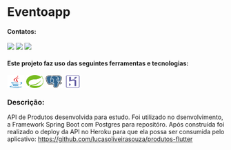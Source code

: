 # Eventoapp

#### Contatos:

<div>
<a href="https://instagram.com/lucas.olisouza" target="_blank"><img src="https://img.shields.io/badge/-Instagram-%23E4405F?style=for-the-badge&logo=instagram&logoColor=white" target="_blank"></a>
<a href = "mailto:lycasoliveira@gmail.com"><img src="https://img.shields.io/badge/Gmail-D14836?style=for-the-badge&logo=gmail&logoColor=white" target="_blank"></a>
<a href="https://www.linkedin.com/in/lucas-oliveira-de-souza-0318a5174" target="_blank"><img src="https://img.shields.io/badge/-LinkedIn-%230077B5?style=for-the-badge&logo=linkedin&logoColor=white" target="_blank"></a>   
</div>

#### Este projeto faz uso das seguintes ferramentas e tecnologias:

<img align="center" title="Java" height="30" width="40" src="https://raw.githubusercontent.com/devicons/devicon/master/icons/java/java-original.svg"> <img align="center" title="Spring" height="30" width="40" src="https://raw.githubusercontent.com/devicons/devicon/master/icons/spring/spring-original.svg"> <img align="center" title="Postgres" height="30" width="40" src="https://raw.githubusercontent.com/devicons/devicon/master/icons/postgresql/postgresql-original.svg"> <img align="center" title="Heroku" height="30" width="40" src="https://raw.githubusercontent.com/devicons/devicon/master/icons/heroku/heroku-original.svg">

### Descrição:
API de Produtos desenvolvida para estudo. Foi utilizado no dsenvolvimento, a Framework Spring Boot com Postgres para repositóro. Após construída foi realizado o deploy da API no Heroku para que ela possa ser consumida pelo aplicativo: https://github.com/lucasoliveirasouza/produtos-flutter

